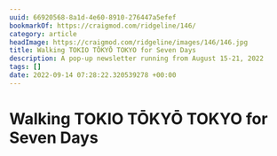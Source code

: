 ```yaml
---
uuid: 66920568-8a1d-4e60-8910-276447a5efef
bookmarkOf: https://craigmod.com/ridgeline/146/
category: article
headImage: https://craigmod.com/ridgeline/images/146/146.jpg
title: Walking TOKIO TŌKYŌ TOKYO for Seven Days
description: A pop-up newsletter running from August 15-21, 2022
tags: []
date: 2022-09-14 07:28:22.320539278 +00:00
---
```

# Walking TOKIO TŌKYŌ TOKYO for Seven Days

